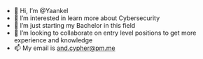 - 👋 Hi, I’m @Yaankel
- 👀 I’m interested in learn more about Cybersecurity
- 🌱 I’m just starting my Bachelor in this field
- 💞️ I’m looking to collaborate on entry level positions to get more experience and knowledge
- 📫 My email is and.cypher@pm.me
  
<!---
Yaankel is a ✨ special ✨ repository because its `README.md` (this file) appears on your GitHub profile.
You can click the Preview link to take a look at your changes.
--->

